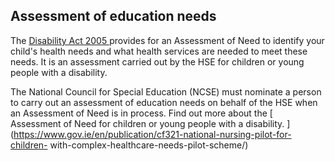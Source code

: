 ##  Assessment of education needs

The [ Disability Act 2005
](http://www.irishstatutebook.ie/eli/2005/act/14/enacted/en/html) provides for
an Assessment of Need to identify your child's health needs and what health
services are needed to meet these needs. It is an assessment carried out by
the HSE for children or young people with a disability.

The National Council for Special Education (NCSE) must nominate a person to
carry out an assessment of education needs on behalf of the HSE when an
Assessment of Need is in process. Find out more about the [ Assessment of Need
for children or young people with a disability.
](https://www.gov.ie/en/publication/cf321-national-nursing-pilot-for-children-
with-complex-healthcare-needs-pilot-scheme/)
